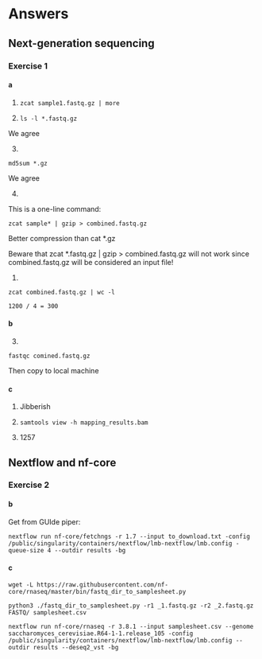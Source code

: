 # Answers

## Next-generation sequencing
### Exercise 1
#### a
1.    `zcat sample1.fastq.gz | more`

2.    `ls -l *.fastq.gz`

We agree

3.    
`md5sum *.gz`

We agree

4.    
This is a one-line command:

`zcat sample* | gzip > combined.fastq.gz`

Better compression than cat *.gz

Beware that zcat *.fastq.gz | gzip > combined.fastq.gz will not work since combined.fastq.gz will be considered an input file!

1.    
`zcat combined.fastq.gz | wc -l`

`1200 / 4 = 300`

#### b
3.    
`fastqc comined.fastq.gz`

Then copy to local machine

#### c
1.    Jibberish

2.    `samtools view -h mapping_results.bam`

3.    1257


## Nextflow and nf-core
### Exercise 2
#### b
Get from GUIde piper:

`nextflow run nf-core/fetchngs -r 1.7 --input to_download.txt -config /public/singularity/containers/nextflow/lmb-nextflow/lmb.config -queue-size 4 --outdir results -bg`

#### c
`wget -L https://raw.githubusercontent.com/nf-core/rnaseq/master/bin/fastq_dir_to_samplesheet.py`

`python3 ./fastq_dir_to_samplesheet.py -r1 _1.fastq.gz -r2 _2.fastq.gz FASTQ/ samplesheet.csv`

`nextflow run nf-core/rnaseq -r 3.8.1 --input samplesheet.csv --genome saccharomyces_cerevisiae.R64-1-1.release_105 -config /public/singularity/containers/nextflow/lmb-nextflow/lmb.config --outdir results --deseq2_vst -bg`

